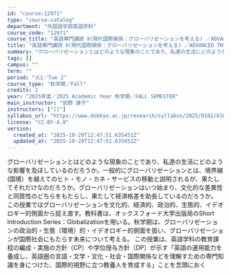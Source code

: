 ```yaml
---
id: "course:12971"
type: "course-catalog"
department: "外国語学部英語学科"
course_code: "12971"
course_title: "英語専門講読 Ⅱ(現代国際関係：グローバリゼーションを考える) ／ADVANCED THEMATIC READING Ⅱ"
title: "英語専門講読 Ⅱ(現代国際関係：グローバリゼーションを考える) ／ADVANCED THEMATIC READING Ⅱ"
summary: "グローバリゼーションとはどのような現象のことであり、私達の生活にどのような影響を及ぼしているのだろうか。一般的にグローバリゼーションとは、境界線(国境）を越えてのヒト・モノ・カネ・サービスの移動と説明されるが、果たしてそれだけなのだろうか。…"
tags: []
campus: ""
term: ""
period: "火2／Tue 2"
course_type: "秋学期／Fall"
credits: 2
year: "2025年度／2025 Academic Year 秋学期／FALL SEMESTER"
main_instructor: "佐野 康子"
instructors: ["[]"]
syllabus_url: "https://www.dokkyo.ac.jp/research/syllabus/2025/0102/0102_12971_ja_JP.html"
license: "CC-BY-4.0"
version:
  created_at: "2025-10-29T12:47:51.635451Z"
  updated_at: "2025-10-29T12:47:51.635451Z"
---
```

グローバリゼーションとはどのような現象のことであり、私達の生活にどのような影響を及ぼしているのだろうか。一般的にグローバリゼーションとは、境界線(国境）を越えてのヒト・モノ・カネ・サービスの移動と説明されるが、果たしてそれだけなのだろうか。グローバリゼーションはいつ始まり、文化的な差異性と同質性のどちらをもたらし、果たして経済格差を助長しているのだろうか。 この授業ではグローバリゼーションを文化的、経済的、政治的、生態的、イデオロギー的側面から捉え直す。教科書は、オックスフォード大学出版局のShort Introduction Series：Globalizationを用いる。秋学期は、グローバリゼーションの政治的・生態（環境）的・イデオロギー的側面を扱い、グローバリゼーションが国際社会にもたらす未来について考える。 この授業は、英語学科の教育課程の編成・実施の方針（CP）や学位授与方針（DP）が示す「英語の運用能力を養成し、英語圏の言語・文学・文化・社会・国際関係などを理解すための専門知識を身につけた、国際的視野に立つ教養人を育成する」ことを念頭におく
